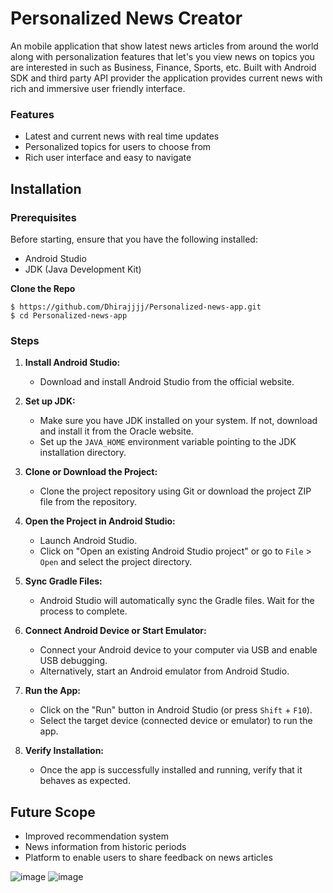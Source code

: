 # Personalized News Creator

An mobile application that show latest news articles from around the world along with personalization features that let's you view news on topics you are interested in such as Business, Finance, Sports, etc. Built with Android SDK and third party API provider the application provides current news with rich and immersive user friendly interface. 

### Features
 - Latest and current news with real time updates
 - Personalized topics for users to choose from
 - Rich user interface and easy to navigate

## Installation

### Prerequisites
Before starting, ensure that you have the following installed:

-   Android Studio
-   JDK (Java Development Kit)

**Clone the Repo**

    $ https://github.com/Dhirajjjj/Personalized-news-app.git
    $ cd Personalized-news-app
  
### Steps

1.  **Install Android Studio:**
    
    -   Download and install Android Studio from the official website.
2.  **Set up JDK:**
    
    -   Make sure you have JDK installed on your system. If not, download and install it from the Oracle website.
    -   Set up the `JAVA_HOME` environment variable pointing to the JDK installation directory.
3.  **Clone or Download the Project:**
    
    -   Clone the project repository using Git or download the project ZIP file from the repository.
4.  **Open the Project in Android Studio:**
    
    -   Launch Android Studio.
    -   Click on "Open an existing Android Studio project" or go to `File` > `Open` and select the project directory.
5.  **Sync Gradle Files:**
    
    -   Android Studio will automatically sync the Gradle files. Wait for the process to complete.
6.  **Connect Android Device or Start Emulator:**
    
    -   Connect your Android device to your computer via USB and enable USB debugging.
    -   Alternatively, start an Android emulator from Android Studio.
7.  **Run the App:**
    
    -   Click on the "Run" button in Android Studio (or press `Shift` + `F10`).
    -   Select the target device (connected device or emulator) to run the app.
8.  **Verify Installation:**
    
    -   Once the app is successfully installed and running, verify that it behaves as expected.

## Future Scope

 - Improved recommendation system
 - News information from historic periods
 - Platform to enable users to share feedback on news articles

![image](https://github.com/Dhirajjjj/Personalized-news-app/assets/69754979/fe734982-504f-4468-921b-1024ba972a5a)
![image](https://github.com/Dhirajjjj/Personalized-news-app/assets/69754979/ceed9ee5-f38f-41d3-ab5a-13503c109221)

